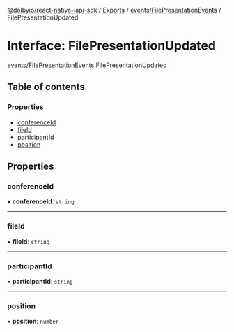 [@dolbyio/react-native-iapi-sdk](../README.md) / [Exports](../modules.md) / [events/FilePresentationEvents](../modules/events_FilePresentationEvents.md) / FilePresentationUpdated

# Interface: FilePresentationUpdated

[events/FilePresentationEvents](../modules/events_FilePresentationEvents.md).FilePresentationUpdated

## Table of contents

### Properties

- [conferenceId](events_FilePresentationEvents.FilePresentationUpdated.md#conferenceid)
- [fileId](events_FilePresentationEvents.FilePresentationUpdated.md#fileid)
- [participantId](events_FilePresentationEvents.FilePresentationUpdated.md#participantid)
- [position](events_FilePresentationEvents.FilePresentationUpdated.md#position)

## Properties

### conferenceId

• **conferenceId**: `string`

___

### fileId

• **fileId**: `string`

___

### participantId

• **participantId**: `string`

___

### position

• **position**: `number`

